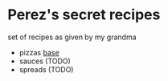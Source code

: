 # Perez's secret recipes

set of recipes as given by my grandma

- pizzas 
    [base]( /pizzas/base.md)
- sauces (TODO)
- spreads (TODO)